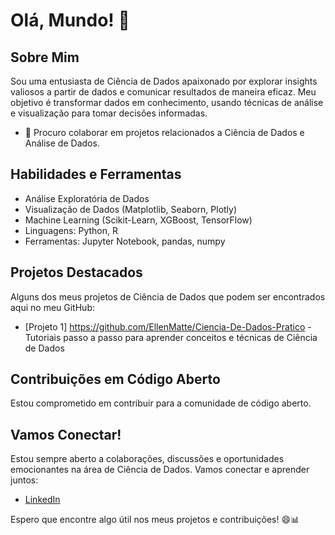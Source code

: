 # Olá, Mundo! 👋

## Sobre Mim
Sou uma entusiasta de Ciência de Dados apaixonado por explorar insights valiosos a partir de dados e comunicar resultados de maneira eficaz. Meu objetivo é transformar dados em conhecimento, usando técnicas de análise e visualização para tomar decisões informadas.

-  👯 Procuro colaborar em projetos relacionados a Ciência de Dados e Análise de Dados.

## Habilidades e Ferramentas
- Análise Exploratória de Dados
- Visualização de Dados (Matplotlib, Seaborn, Plotly)
- Machine Learning (Scikit-Learn, XGBoost, TensorFlow)
- Linguagens: Python, R
- Ferramentas: Jupyter Notebook, pandas, numpy

## Projetos Destacados
Alguns dos meus projetos de Ciência de Dados que podem ser encontrados aqui no meu GitHub:

- [Projeto 1] https://github.com/EllenMatte/Ciencia-De-Dados-Pratico - Tutoriais passo a passo para aprender conceitos e técnicas de Ciência de Dados


## Contribuições em Código Aberto
Estou comprometido em contribuir para a comunidade de código aberto. 

## Vamos Conectar!
Estou sempre aberto a colaborações, discussões e oportunidades emocionantes na área de Ciência de Dados. Vamos conectar e aprender juntos:

- [LinkedIn]((https://www.linkedin.com/public-profile/settings?trk=d_flagship3_profile_self_view_public_profile))

Espero que encontre algo útil nos meus projetos e contribuições! 😄📊
